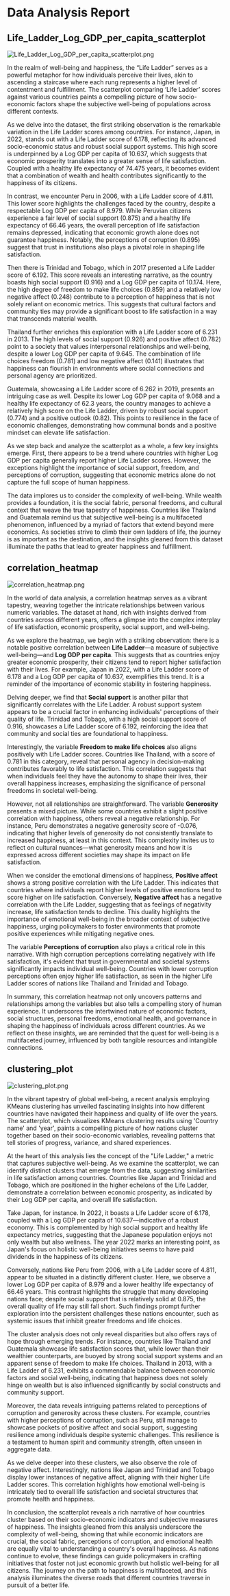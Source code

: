 # Data Analysis Report

## Life_Ladder_Log_GDP_per_capita_scatterplot

![Life_Ladder_Log_GDP_per_capita_scatterplot.png](./Life_Ladder_Log_GDP_per_capita_scatterplot.png)

In the realm of well-being and happiness, the “Life Ladder” serves as a powerful metaphor for how individuals perceive their lives, akin to ascending a staircase where each rung represents a higher level of contentment and fulfillment. The scatterplot comparing ‘Life Ladder’ scores against various countries paints a compelling picture of how socio-economic factors shape the subjective well-being of populations across different contexts.

As we delve into the dataset, the first striking observation is the remarkable variation in the Life Ladder scores among countries. For instance, Japan, in 2022, stands out with a Life Ladder score of 6.178, reflecting its advanced socio-economic status and robust social support systems. This high score is underpinned by a Log GDP per capita of 10.637, which suggests that economic prosperity translates into a greater sense of life satisfaction. Coupled with a healthy life expectancy of 74.475 years, it becomes evident that a combination of wealth and health contributes significantly to the happiness of its citizens.

In contrast, we encounter Peru in 2006, with a Life Ladder score of 4.811. This lower score highlights the challenges faced by the country, despite a respectable Log GDP per capita of 8.979. While Peruvian citizens experience a fair level of social support (0.875) and a healthy life expectancy of 66.46 years, the overall perception of life satisfaction remains depressed, indicating that economic growth alone does not guarantee happiness. Notably, the perceptions of corruption (0.895) suggest that trust in institutions also plays a pivotal role in shaping life satisfaction.

Then there is Trinidad and Tobago, which in 2017 presented a Life Ladder score of 6.192. This score reveals an interesting narrative, as the country boasts high social support (0.916) and a Log GDP per capita of 10.174. Here, the high degree of freedom to make life choices (0.859) and a relatively low negative affect (0.248) contribute to a perception of happiness that is not solely reliant on economic metrics. This suggests that cultural factors and community ties may provide a significant boost to life satisfaction in a way that transcends material wealth.

Thailand further enriches this exploration with a Life Ladder score of 6.231 in 2013. The high levels of social support (0.926) and positive affect (0.782) point to a society that values interpersonal relationships and well-being, despite a lower Log GDP per capita of 9.645. The combination of life choices freedom (0.781) and low negative affect (0.141) illustrates that happiness can flourish in environments where social connections and personal agency are prioritized.

Guatemala, showcasing a Life Ladder score of 6.262 in 2019, presents an intriguing case as well. Despite its lower Log GDP per capita of 9.068 and a healthy life expectancy of 62.3 years, the country manages to achieve a relatively high score on the Life Ladder, driven by robust social support (0.774) and a positive outlook (0.82). This points to resilience in the face of economic challenges, demonstrating how communal bonds and a positive mindset can elevate life satisfaction.

As we step back and analyze the scatterplot as a whole, a few key insights emerge. First, there appears to be a trend where countries with higher Log GDP per capita generally report higher Life Ladder scores. However, the exceptions highlight the importance of social support, freedom, and perceptions of corruption, suggesting that economic metrics alone do not capture the full scope of human happiness.

The data implores us to consider the complexity of well-being. While wealth provides a foundation, it is the social fabric, personal freedoms, and cultural context that weave the true tapestry of happiness. Countries like Thailand and Guatemala remind us that subjective well-being is a multifaceted phenomenon, influenced by a myriad of factors that extend beyond mere economics. As societies strive to climb their own ladders of life, the journey is as important as the destination, and the insights gleaned from this dataset illuminate the paths that lead to greater happiness and fulfillment.

## correlation_heatmap

![correlation_heatmap.png](./correlation_heatmap.png)

In the world of data analysis, a correlation heatmap serves as a vibrant tapestry, weaving together the intricate relationships between various numeric variables. The dataset at hand, rich with insights derived from countries across different years, offers a glimpse into the complex interplay of life satisfaction, economic prosperity, social support, and well-being.

As we explore the heatmap, we begin with a striking observation: there is a notable positive correlation between **Life Ladder**—a measure of subjective well-being—and **Log GDP per capita**. This suggests that as countries enjoy greater economic prosperity, their citizens tend to report higher satisfaction with their lives. For example, Japan in 2022, with a Life Ladder score of 6.178 and a Log GDP per capita of 10.637, exemplifies this trend. It is a reminder of the importance of economic stability in fostering happiness.

Delving deeper, we find that **Social support** is another pillar that significantly correlates with the Life Ladder. A robust support system appears to be a crucial factor in enhancing individuals' perceptions of their quality of life. Trinidad and Tobago, with a high social support score of 0.916, showcases a Life Ladder score of 6.192, reinforcing the idea that community and social ties are foundational to happiness.

Interestingly, the variable **Freedom to make life choices** also aligns positively with Life Ladder scores. Countries like Thailand, with a score of 0.781 in this category, reveal that personal agency in decision-making contributes favorably to life satisfaction. This correlation suggests that when individuals feel they have the autonomy to shape their lives, their overall happiness increases, emphasizing the significance of personal freedoms in societal well-being.

However, not all relationships are straightforward. The variable **Generosity** presents a mixed picture. While some countries exhibit a slight positive correlation with happiness, others reveal a negative relationship. For instance, Peru demonstrates a negative generosity score of -0.076, indicating that higher levels of generosity do not consistently translate to increased happiness, at least in this context. This complexity invites us to reflect on cultural nuances—what generosity means and how it is expressed across different societies may shape its impact on life satisfaction.

When we consider the emotional dimensions of happiness, **Positive affect** shows a strong positive correlation with the Life Ladder. This indicates that countries where individuals report higher levels of positive emotions tend to score higher on life satisfaction. Conversely, **Negative affect** has a negative correlation with the Life Ladder, suggesting that as feelings of negativity increase, life satisfaction tends to decline. This duality highlights the importance of emotional well-being in the broader context of subjective happiness, urging policymakers to foster environments that promote positive experiences while mitigating negative ones.

The variable **Perceptions of corruption** also plays a critical role in this narrative. With high corruption perceptions correlating negatively with life satisfaction, it's evident that trust in governmental and societal systems significantly impacts individual well-being. Countries with lower corruption perceptions often enjoy higher life satisfaction, as seen in the higher Life Ladder scores of nations like Thailand and Trinidad and Tobago.

In summary, this correlation heatmap not only uncovers patterns and relationships among the variables but also tells a compelling story of human experience. It underscores the intertwined nature of economic factors, social structures, personal freedoms, emotional health, and governance in shaping the happiness of individuals across different countries. As we reflect on these insights, we are reminded that the quest for well-being is a multifaceted journey, influenced by both tangible resources and intangible connections.

## clustering_plot

![clustering_plot.png](./clustering_plot.png)

In the vibrant tapestry of global well-being, a recent analysis employing KMeans clustering has unveiled fascinating insights into how different countries have navigated their happiness and quality of life over the years. The scatterplot, which visualizes KMeans clustering results using 'Country name' and 'year', paints a compelling picture of how nations cluster together based on their socio-economic variables, revealing patterns that tell stories of progress, variance, and shared experiences.

At the heart of this analysis lies the concept of the "Life Ladder," a metric that captures subjective well-being. As we examine the scatterplot, we can identify distinct clusters that emerge from the data, suggesting similarities in life satisfaction among countries. Countries like Japan and Trinidad and Tobago, which are positioned in the higher echelons of the Life Ladder, demonstrate a correlation between economic prosperity, as indicated by their Log GDP per capita, and overall life satisfaction.

Take Japan, for instance. In 2022, it boasts a Life Ladder score of 6.178, coupled with a Log GDP per capita of 10.637—indicative of a robust economy. This is complemented by high social support and healthy life expectancy metrics, suggesting that the Japanese population enjoys not only wealth but also wellness. The year 2022 marks an interesting point, as Japan's focus on holistic well-being initiatives seems to have paid dividends in the happiness of its citizens.

Conversely, nations like Peru from 2006, with a Life Ladder score of 4.811, appear to be situated in a distinctly different cluster. Here, we observe a lower Log GDP per capita of 8.979 and a lower healthy life expectancy of 66.46 years. This contrast highlights the struggle that many developing nations face; despite social support that is relatively solid at 0.875, the overall quality of life may still fall short. Such findings prompt further exploration into the persistent challenges these nations encounter, such as systemic issues that inhibit greater freedoms and life choices.

The cluster analysis does not only reveal disparities but also offers rays of hope through emerging trends. For instance, countries like Thailand and Guatemala showcase life satisfaction scores that, while lower than their wealthier counterparts, are buoyed by strong social support systems and an apparent sense of freedom to make life choices. Thailand in 2013, with a Life Ladder of 6.231, exhibits a commendable balance between economic factors and social well-being, indicating that happiness does not solely hinge on wealth but is also influenced significantly by social constructs and community support.

Moreover, the data reveals intriguing patterns related to perceptions of corruption and generosity across these clusters. For example, countries with higher perceptions of corruption, such as Peru, still manage to showcase pockets of positive affect and social support, suggesting resilience among individuals despite systemic challenges. This resilience is a testament to human spirit and community strength, often unseen in aggregate data.

As we delve deeper into these clusters, we also observe the role of negative affect. Interestingly, nations like Japan and Trinidad and Tobago display lower instances of negative affect, aligning with their higher Life Ladder scores. This correlation highlights how emotional well-being is intricately tied to overall life satisfaction and societal structures that promote health and happiness.

In conclusion, the scatterplot reveals a rich narrative of how countries cluster based on their socio-economic indicators and subjective measures of happiness. The insights gleaned from this analysis underscore the complexity of well-being, showing that while economic indicators are crucial, the social fabric, perceptions of corruption, and emotional health are equally vital to understanding a country's overall happiness. As nations continue to evolve, these findings can guide policymakers in crafting initiatives that foster not just economic growth but holistic well-being for all citizens. The journey on the path to happiness is multifaceted, and this analysis illuminates the diverse roads that different countries traverse in pursuit of a better life.

